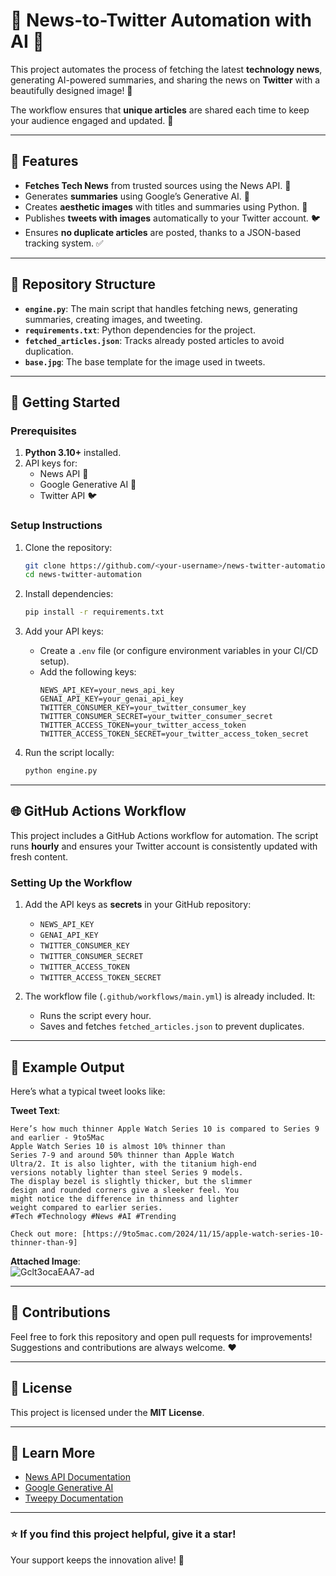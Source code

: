 # 📰 News-to-Twitter Automation with AI 🦾  

This project automates the process of fetching the latest **technology news**, generating AI-powered summaries, and sharing the news on **Twitter** with a beautifully designed image! 🌟  

The workflow ensures that **unique articles** are shared each time to keep your audience engaged and updated. 🚀  

---

## 🎯 Features  
- **Fetches Tech News** from trusted sources using the News API. 📰  
- Generates **summaries** using Google’s Generative AI. 🤖  
- Creates **aesthetic images** with titles and summaries using Python. 🎨  
- Publishes **tweets with images** automatically to your Twitter account. 🐦  
- Ensures **no duplicate articles** are posted, thanks to a JSON-based tracking system. ✅  

---

## 📁 Repository Structure  

- **`engine.py`**: The main script that handles fetching news, generating summaries, creating images, and tweeting.  
- **`requirements.txt`**: Python dependencies for the project.  
- **`fetched_articles.json`**: Tracks already posted articles to avoid duplication.  
- **`base.jpg`**: The base template for the image used in tweets.  

---

## 🚀 Getting Started  

### Prerequisites  
1. **Python 3.10+** installed.  
2. API keys for:  
   - News API 📰  
   - Google Generative AI 🤖  
   - Twitter API 🐦  

### Setup Instructions  
1. Clone the repository:  
   ```bash  
   git clone https://github.com/<your-username>/news-twitter-automation.git  
   cd news-twitter-automation  
   ```  

2. Install dependencies:  
   ```bash  
   pip install -r requirements.txt  
   ```  

3. Add your API keys:  
   - Create a `.env` file (or configure environment variables in your CI/CD setup).  
   - Add the following keys:  
     ```env  
     NEWS_API_KEY=your_news_api_key  
     GENAI_API_KEY=your_genai_api_key  
     TWITTER_CONSUMER_KEY=your_twitter_consumer_key  
     TWITTER_CONSUMER_SECRET=your_twitter_consumer_secret  
     TWITTER_ACCESS_TOKEN=your_twitter_access_token  
     TWITTER_ACCESS_TOKEN_SECRET=your_twitter_access_token_secret  
     ```  

4. Run the script locally:  
   ```bash  
   python engine.py  
   ```  

---

## 🌐 GitHub Actions Workflow  

This project includes a GitHub Actions workflow for automation. The script runs **hourly** and ensures your Twitter account is consistently updated with fresh content.  

### Setting Up the Workflow  
1. Add the API keys as **secrets** in your GitHub repository:  
   - `NEWS_API_KEY`  
   - `GENAI_API_KEY`  
   - `TWITTER_CONSUMER_KEY`  
   - `TWITTER_CONSUMER_SECRET`  
   - `TWITTER_ACCESS_TOKEN`  
   - `TWITTER_ACCESS_TOKEN_SECRET`  

2. The workflow file (`.github/workflows/main.yml`) is already included. It:  
   - Runs the script every hour.  
   - Saves and fetches `fetched_articles.json` to prevent duplicates.  

---

## 📸 Example Output  

Here’s what a typical tweet looks like:  

**Tweet Text**:  
```  
Here’s how much thinner Apple Watch Series 10 is compared to Series 9 and earlier - 9to5Mac
Apple Watch Series 10 is almost 10% thinner than
Series 7-9 and around 50% thinner than Apple Watch
Ultra/2. It is also lighter, with the titanium high-end
versions notably lighter than steel Series 9 models.
The display bezel is slightly thicker, but the slimmer
design and rounded corners give a sleeker feel. You
might notice the difference in thinness and lighter
weight compared to earlier series.
#Tech #Technology #News #AI #Trending  

Check out more: [https://9to5mac.com/2024/11/15/apple-watch-series-10-thinner-than-9]  
```  

**Attached Image**:  
![Gclt3ocaEAA7-ad](https://github.com/user-attachments/assets/e31f23cc-4cb5-48a3-b259-2d04c6abe627)

---

## 🤝 Contributions  

Feel free to fork this repository and open pull requests for improvements! Suggestions and contributions are always welcome. ❤️  

---

## 📜 License  

This project is licensed under the **MIT License**.  

---

## 🧠 Learn More  

- [News API Documentation](https://newsapi.org/docs)  
- [Google Generative AI](https://ai.google/tools/)  
- [Tweepy Documentation](https://docs.tweepy.org/)  

---

### ⭐️ If you find this project helpful, give it a star!  
Your support keeps the innovation alive! 🌟  

